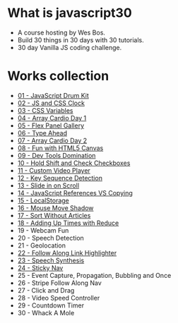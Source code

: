 ---
---
# What is javascript30
- A course hosting by Wes Bos.
- Build 30 things in 30 days with 30 tutorials.
- 30 day Vanilla JS coding challenge.

# Works collection
- [01 - JavaScript Drum Kit][1]
- [02 - JS and CSS Clock][2]
- [03 - CSS Variables][3]
- [04 - Array Cardio Day 1][4]
- [05 - Flex Panel Gallery][5]
- [06 - Type Ahead][6]
- [07 - Array Cardio Day 2][7]
- [08 - Fun with HTML5 Canvas][8]
- [09 - Dev Tools Domination][9]
- [10 - Hold Shift and Check Checkboxes][10]
- [11 - Custom Video Player][11]
- [12 - Key Sequence Detection][12]
- [13 - Slide in on Scroll][13]
- [14 - JavaScript References VS Copying][14]
- [15 - LocalStorage][15]
- [16 - Mouse Move Shadow][16]
- [17 - Sort Without Articles][17]
- [18 - Adding Up Times with Reduce][18]
- 19 - Webcam Fun
- 20 - Speech Detection	
- 21 - Geolocation
- [22 - Follow Along Link Highlighter][22]
- [23 - Speech Synthesis][23]
- [24 - Sticky Nav][24]
- 25 - Event Capture, Propagation, Bubbling and Once
- 26 - Stripe Follow Along Nav
- 27 - Click and Drag
- 28 - Video Speed Controller
- 29 - Countdown Timer
- 30 - Whack A Mole

[1]: https://aldy120.github.io/javascript30testing/01%20-%20JavaScript%20Drum%20Kit/index-START.html
[2]: https://aldy120.github.io/javascript30testing/02%20-%20JS%20and%20CSS%20Clock/index-START.html
[3]: https://aldy120.github.io/javascript30testing/03%20-%20CSS%20Variables/index-START.html
[4]: https://aldy120.github.io/javascript30testing/04%20-%20Array%20Cardio%20Day%201/index-START.html
[5]: https://aldy120.github.io/javascript30testing/05%20-%20Flex%20Panel%20Gallery/index-START.html
[6]: https://aldy120.github.io/javascript30testing/06%20-%20Type%20Ahead/index-START.html
[7]: https://aldy120.github.io/javascript30testing/07%20-%20Array%20Cardio%20Day%202/index-START.html
[8]: https://aldy120.github.io/javascript30testing/08%20-%20Fun%20with%20HTML5%20Canvas/index-START.html
[9]: https://aldy120.github.io/javascript30testing/09%20-%20Dev%20Tools%20Domination/index-START.html
[10]: https://aldy120.github.io/javascript30testing/10%20-%20Hold%20Shift%20and%20Check%20Checkboxes/index-START.html
[11]: https://aldy120.github.io/javascript30testing/11%20-%20Custom%20Video%20Player/index.html
[12]: https://aldy120.github.io/javascript30testing/12%20-%20Key%20Sequence%20Detection/index-START.html
[13]: https://aldy120.github.io/javascript30testing/13%20-%20Slide%20in%20on%20Scroll/index-START.html
[14]: https://aldy120.github.io/javascript30testing/14%20-%20JavaScript%20References%20VS%20Copying/index-START.html
[15]: https://aldy120.github.io/javascript30testing/15%20-%20LocalStorage/index-START.html
[16]: https://aldy120.github.io/javascript30testing/16%20-%20Mouse%20Move%20Shadow/index-start.html
[17]: https://aldy120.github.io/javascript30testing/17%20-%20Sort%20Without%20Articles/index-START.html
[18]: https://aldy120.github.io/javascript30testing/18%20-%20Adding%20Up%20Times%20with%20Reduce/index-START.html
[22]: https://aldy120.github.io/javascript30testing/22%20-%20Follow%20Along%20Link%20Highlighter/index-START.html
[23]: https://aldy120.github.io/javascript30testing/23%20-%20Speech%20Synthesis/index-START.html
[24]: https://aldy120.github.io/javascript30testing/24%20-%20Sticky%20Nav/index-START.html
